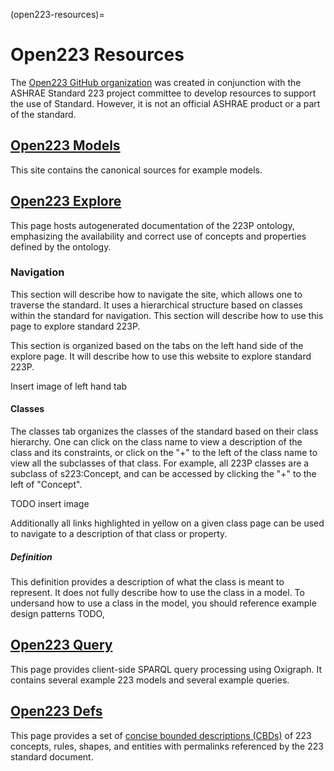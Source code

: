 (open223-resources)=
# Open223 Resources

The [Open223 GitHub organization](https://github.com/open223) was created in conjunction with the ASHRAE Standard 223 project committee to develop resources to support the use of Standard. However, it is not an official ASHRAE product or a part of the standard.

## [Open223 Models](https://models.open223.info/)

This site contains the canonical sources for example models.

## [Open223 Explore](https://explore.open223.info/)

This page hosts autogenerated documentation of the 223P ontology, emphasizing the availability and correct use of concepts and properties defined by the ontology.

### Navigation

This section will describe how to navigate the site, which allows one to traverse the standard. It uses a hierarchical structure based on classes within the standard for navigation. This section will describe how to use this page to explore standard 223P.

This section is organized based on the tabs on the left hand side of the explore page. It will describe how to use this website to explore standard 223P.

Insert image of left hand tab

#### Classes

The classes tab organizes the classes of the standard based on their class hierarchy. One can click on the class name to view a description of the class and its constraints, or click on the "+" to the left of the class name to view all the subclasses of that class. For example, all 223P classes are a subclass of s223:Concept, and can be accessed by clicking the "+" to the left of "Concept".

TODO insert image

Additionally all links highlighted in yellow on a given class page can be used to navigate to a description of that class or property.

##### Definition

This definition provides a description of what the class is meant to represent. It does not fully describe how to use the class in a model. To undersand how to use a class in the model, you should reference example design patterns TODO,

## [Open223 Query](https://query.open223.info/)

This page provides client-side SPARQL query processing using Oxigraph. It contains several example 223 models and several example queries.

## [Open223 Defs](https://defs.open223.info/)

This page provides a set of [concise bounded descriptions (CBDs)](https://www.w3.org/submissions/CBD/) of 223 concepts, rules, shapes, and entities with permalinks referenced by the 223 standard document.
